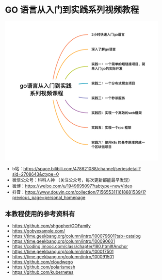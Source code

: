 # GO 语言从入门到实践系列视频教程



![](./1.png)

- b站：https://space.bilibili.com/478621088/channel/seriesdetail?sid=2708643&ctype=0
- 微信公众号：科科人神 （关注公众号，每次更新都能最早发现）
- 微博：https://weibo.com/u/1949695097?tabtype=newVideo
- 抖音：https://www.douyin.com/collection/7156553111618881539/1?previous_page=personal_homepage

## 本教程使用的参考资料有
- https://github.com/shgopher/GOFamily
- https://gobyexample.com/
- https://time.geekbang.org/column/intro/100079601?tab=catalog
- https://time.geekbang.org/column/intro/100090601
- https://coding.imooc.com/class/chapter/180.html#Anchor
- https://time.geekbang.org/column/intro/100017501
- https://time.geekbang.org/column/intro/100091501
- https://github.com/cloudwego
- https://github.com/polarismesh
- https://github.com/kubernetes
